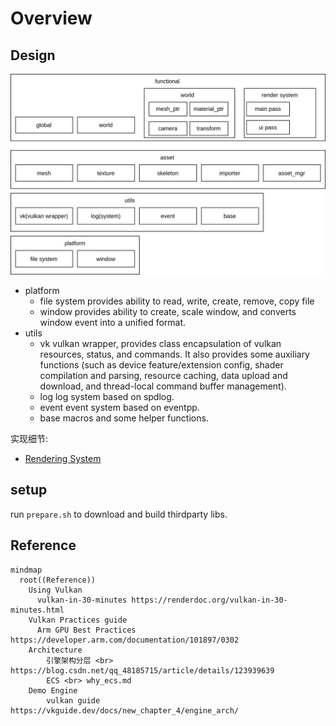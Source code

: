 # Overview

## Design
![archi](imgs/mango_archi.svg)

* platform
    * file system
        provides ability to read, write, create, remove, copy file
    * window
        provides ability to create, scale window, and converts window event into a unified format.
* utils
    * vk
        vulkan wrapper, provides class encapsulation of vulkan resources, status, and commands. It also provides some auxiliary functions (such as device feature/extension config, shader compilation and parsing, resource caching, data upload and download, and thread-local command buffer management).
    * log
        log system based on spdlog.
    * event
        event system based on eventpp.
    * base
        macros and some helper functions.

实现细节:
* [Rendering System](render_system.md)

## setup
run `prepare.sh` to download and build thirdparty libs.

## Reference
```mermaid
mindmap
  root((Reference))
    Using Vulkan
      vulkan-in-30-minutes https://renderdoc.org/vulkan-in-30-minutes.html    
    Vulkan Practices guide
      Arm GPU Best Practices https://developer.arm.com/documentation/101897/0302
    Architecture
        引擎架构分层 <br> https://blog.csdn.net/qq_48185715/article/details/123939639
        ECS <br> why_ecs.md
    Demo Engine
        vulkan guide https://vkguide.dev/docs/new_chapter_4/engine_arch/
```